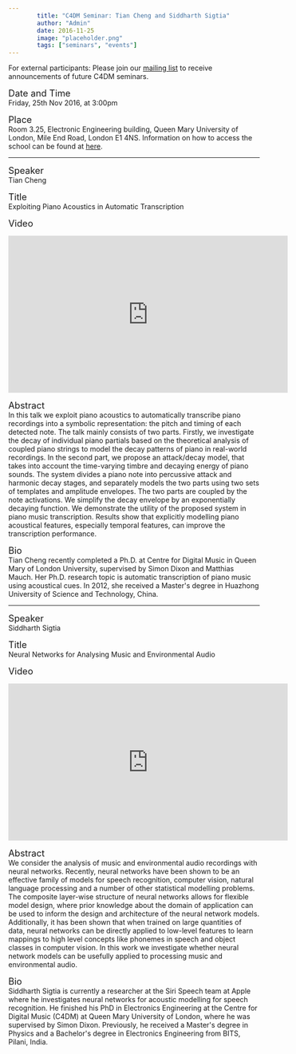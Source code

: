 ```yaml
---
        title: "C4DM Seminar: Tian Cheng and Siddharth Sigtia"
        author: "Admin"
        date: 2016-11-25
        image: "placeholder.png"
        tags: ["seminars", "events"]
---
```

<p>For external participants: Please join our <a href="/seminars.html">mailing list</a> to receive announcements of future C4DM seminars.</p>


<span style="font-size: 130%;">Date and Time</span></br>
Friday, 25th Nov 2016, at 3:00pm

<span style="font-size: 130%;">Place</span></br>
Room 3.25, Electronic Engineering building, Queen Mary University of London, Mile End Road, London E1 4NS. Information on how to access the school can be found at <a href="http://www.eecs.qmul.ac.uk/contact-us/">here</a>.

<hr>

<span style="font-size: 130%;">Speaker</span></br>
Tian Cheng

<span style="font-size: 130%;">Title</span></br>
Exploiting Piano Acoustics in Automatic Transcription

<span style="font-size: 130%;">Video</span></br>
<iframe width="560" height="315" src="https://www.youtube-nocookie.com/embed/65ixINbglHU?rel=0" frameborder="0" allowfullscreen></iframe>

<span style="font-size: 130%;">Abstract</span></br>
In this talk we exploit piano acoustics to automatically transcribe piano recordings into a symbolic representation: the pitch and timing of each detected note. The talk mainly consists of two parts. Firstly, we investigate the decay of individual piano partials based on the theoretical analysis of coupled piano strings to model the decay patterns of piano in real-world recordings. In the second part, we propose an attack/decay model, that takes into account the time-varying timbre and decaying energy of piano sounds. The system divides a piano note into percussive attack and harmonic decay stages, and separately models the two parts using two sets of templates and amplitude envelopes. The two parts are coupled by the note activations. We simplify the decay envelope by an exponentially decaying function. We demonstrate the utility of the proposed system in piano music transcription. Results show that explicitly modelling piano acoustical features, especially temporal features, can improve the transcription performance. 

<span style="font-size: 130%;">Bio</span></br>
Tian Cheng recently completed a Ph.D. at Centre for Digital Music in Queen Mary of London University, supervised by Simon Dixon and Matthias Mauch. Her Ph.D. research topic is automatic transcription of piano music using acoustical cues. In 2012, she received a Master's degree in Huazhong University of Science and Technology, China.

<hr>

<span style="font-size: 130%;">Speaker</span></br>
Siddharth Sigtia

<span style="font-size: 130%;">Title</span></br>
Neural Networks for Analysing Music and Environmental Audio

<span style="font-size: 130%;">Video</span></br>
<iframe width="560" height="315" src="https://www.youtube-nocookie.com/embed/frRJriBpDqI?rel=0" frameborder="0" allowfullscreen></iframe>

<span style="font-size: 130%;">Abstract</span></br>
We consider the analysis of music and environmental audio recordings with neural networks. Recently, neural networks have been shown to be an effective family of models for speech recognition, computer vision, natural language processing and a number of other statistical modelling problems. The composite layer-wise structure of neural networks allows for flexible model design, where prior knowledge about the domain of application can be used to inform the design and architecture of the neural network models. Additionally, it has been shown that when trained on large quantities of data, neural networks can be directly applied to low-level features to learn mappings to high level concepts like phonemes in speech and object classes in computer vision. In this work we investigate whether neural network models can be usefully applied to processing music and environmental audio.

<span style="font-size: 130%;">Bio</span></br>
Siddharth Sigtia is currently a researcher at the Siri Speech team at Apple where he investigates neural networks for acoustic modelling for speech recognition. He finished his PhD in Electronics Engineering at the Centre for Digital Music (C4DM) at Queen Mary University of London, where he was supervised by Simon Dixon. Previously, he received a Master's degree in Physics and a Bachelor's degree in Electronics Engineering from BITS, Pilani, India. 


